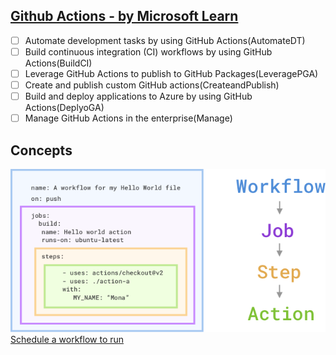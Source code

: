 ## [Github Actions - by Microsoft Learn](https://learn.microsoft.com/en-us/collections/n5p4a5z7keznp5)
- [ ] Automate development tasks by using GitHub Actions(AutomateDT)
- [ ] Build continuous integration (CI) workflows by using GitHub Actions(BuildCI)
- [ ] Leverage GitHub Actions to publish to GitHub Packages(LeveragePGA)
- [ ] Create and publish custom GitHub actions(CreateandPublish)
- [ ] Build and deploy applications to Azure by using GitHub Actions(DeplyoGA)
- [ ] Manage GitHub Actions in the enterprise(Manage)

## Concepts
![Components of Github Actions](image.png)
[Schedule a workflow to run](image-1.png)